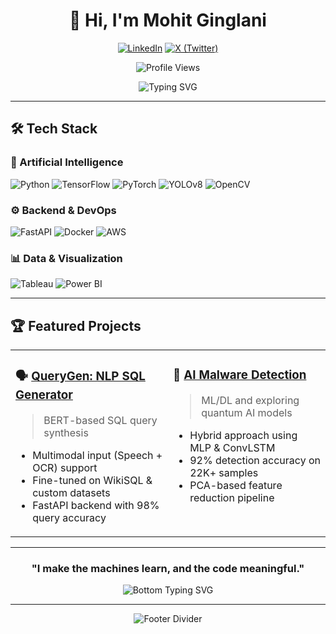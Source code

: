 <div align="center">

# 👋 Hi, I'm Mohit Ginglani


[![LinkedIn](https://img.shields.io/badge/-LinkedIn-0A66C2?style=flat-square&logo=linkedin&logoColor=white)](https://linkedin.com/in/mohit-ginglani)
[![X (Twitter)](https://img.shields.io/badge/-X-000000?style=flat-square&logo=x&logoColor=white)](https://x.com/mohitgotnochill)

![Profile Views](https://komarev.com/ghpvc/?username=RexMohit12&style=flat-square&color=blue)

</div>


<div align="center">
  
<img src="https://readme-typing-svg.herokuapp.com?font=Fira+Code&weight=600&size=22&pause=1000&color=1E90FF&center=true&vCenter=true&width=800&height=50&lines=I+build+AI+that+thinks+correctly...;I+code+data+into+decisions...;AI+Development+%7C+Data+Analysis+%7C+Backend+Development." alt="Typing SVG" />

</div>

---


## 🛠️ Tech Stack

<div>

### 🤖 Artificial Intelligence
![Python](https://img.shields.io/badge/Python-3776AB?style=for-the-badge&logo=python&logoColor=white)
![TensorFlow](https://img.shields.io/badge/TensorFlow-FF6F00?style=for-the-badge&logo=tensorflow&logoColor=white)
![PyTorch](https://img.shields.io/badge/PyTorch-EE4C2C?style=for-the-badge&logo=pytorch&logoColor=white)
![YOLOv8](https://img.shields.io/badge/YOLOv8-FF1493?style=for-the-badge&logo=openai&logoColor=white)
![OpenCV](https://img.shields.io/badge/OpenCV-5C3EE8?style=for-the-badge&logo=opencv&logoColor=white)


### ⚙️ Backend & DevOps
![FastAPI](https://img.shields.io/badge/FastAPI-009688?style=for-the-badge&logo=fastapi&logoColor=white)
![Docker](https://img.shields.io/badge/Docker-2496ED?style=for-the-badge&logo=docker&logoColor=white)
![AWS](https://img.shields.io/badge/AWS-232F3E?style=for-the-badge&logo=amazonaws&logoColor=white)


### 📊 Data & Visualization
![Tableau](https://img.shields.io/badge/Tableau-E97627?style=for-the-badge&logo=tableau&logoColor=white)
![Power BI](https://img.shields.io/badge/PowerBI-F2C811?style=for-the-badge&logo=powerbi&logoColor=black)

</div>

---

## 🏆 Featured Projects

<div align="center">

<table>
<tr align="top">
<td width="50%" valign="top">

### 🗣️ [QueryGen: NLP SQL Generator](https://github.com/Aditya-Codes-247/querygen)  
> BERT-based SQL query synthesis  
- Multimodal input (Speech + OCR) support  
- Fine-tuned on WikiSQL & custom datasets  
- FastAPI backend with 98% query accuracy  

</td>
<td width="50%" valign="top">

### 🧠 [AI Malware Detection ](https://github.com/Aditya-Codes-247/Neural_Nomads_MINED_Repository)  
> ML/DL and exploring quantum AI models  
- Hybrid approach using MLP & ConvLSTM  
- 92% detection accuracy on 22K+ samples  
- PCA-based feature reduction pipeline  

</td>
</tr>
</table>

</div>

---

<div align="center">

### "I make the machines learn, and the code meaningful."

<img src="https://readme-typing-svg.herokuapp.com?font=Fira+Code&weight=600&size=22&pause=1000&color=00FF00&center=true&vCenter=true&width=800&height=50&lines=%F0%9F%A7%A0+Code+With+Intent+%7C+Build+With+Purpose" alt="Bottom Typing SVG" />

</div>

---

<div align="center">

![Footer Divider](https://raw.githubusercontent.com/andreasbm/readme/master/assets/lines/colored.png)

</div>
